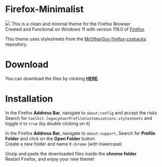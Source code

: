 # Firefox-Minimalist

![](https://i.imgur.com/nFTXrH9.png)
This is a clean and minimal theme for the Firefox Browser <br>
Created and Functional on Windows 11 with version 119.0 of [Firefox](https://www.mozilla.org/en-US/firefox/releases/). <br>

This theme uses stylesheets from the [MrOtherGuy firefox-csshacks](https://github.com/MrOtherGuy/firefox-csshacks) repository.

# Download

You can download the files by clicking [**HERE**](https://github.com/eduwz/firefox-minimalist/archive/refs/heads/master.zip).

# Installation

In the Firefox **Address Bar**, navigate to `about:config` and accept the risks<br>
Search for `toolkit.legacyUserProfileCustomizations.stylesheets` and toggle it to `true` (by double clicking on it)
    
In the Firefox **Address Bar**, navigate to `about:support`, Search for **Profile Folder** and click on the **Open Folder** button <br>
Create a new folder and name it `chrome` (with lowercase) <br>

Unzip and paste the downloaded files inside the **chrome folder** <br>
Restart Firefox, and enjoy your new theme!
